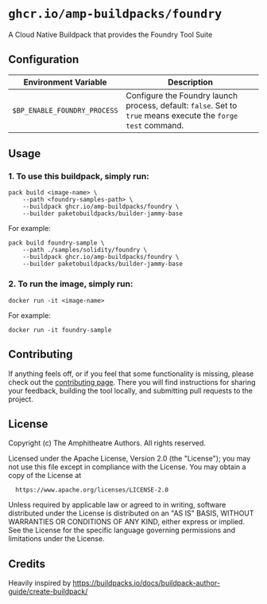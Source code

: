 # `ghcr.io/amp-buildpacks/foundry`

A Cloud Native Buildpack that provides the Foundry Tool Suite

## Configuration

| Environment Variable      | Description                                                                                                                                                                                                                                                                                       |
| ------------------------- | ------------------------------------------------------------------------------------------------------------------------------------------------------------------------------------------------------------------------------------------------------------------------------------------------- |
| `$BP_ENABLE_FOUNDRY_PROCESS`    | Configure the Foundry launch process, default: `false`. Set to `true` means execute the `forge test` command.   |


## Usage

### 1. To use this buildpack, simply run:

```shell
pack build <image-name> \
    --path <foundry-samples-path> \
    --buildpack ghcr.io/amp-buildpacks/foundry \
    --builder paketobuildpacks/builder-jammy-base
```

For example:

```shell
pack build foundry-sample \
    --path ./samples/solidity/foundry \
    --buildpack ghcr.io/amp-buildpacks/foundry \
    --builder paketobuildpacks/builder-jammy-base
```

### 2. To run the image, simply run:

```shell
docker run -it <image-name>
```

For example:

```shell
docker run -it foundry-sample
```

## Contributing

If anything feels off, or if you feel that some functionality is missing, please
check out the [contributing
page](https://docs.amphitheatre.app/contributing/). There you will find
instructions for sharing your feedback, building the tool locally, and
submitting pull requests to the project.

## License

Copyright (c) The Amphitheatre Authors. All rights reserved.

Licensed under the Apache License, Version 2.0 (the "License");
you may not use this file except in compliance with the License.
You may obtain a copy of the License at

      https://www.apache.org/licenses/LICENSE-2.0

Unless required by applicable law or agreed to in writing, software
distributed under the License is distributed on an "AS IS" BASIS,
WITHOUT WARRANTIES OR CONDITIONS OF ANY KIND, either express or implied.
See the License for the specific language governing permissions and
limitations under the License.

## Credits

Heavily inspired by https://buildpacks.io/docs/buildpack-author-guide/create-buildpack/
